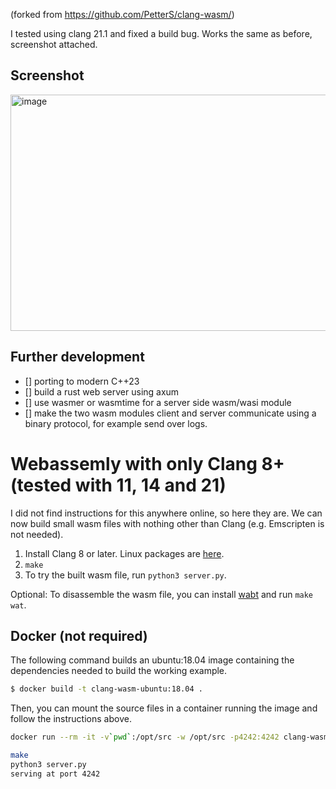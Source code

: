 (forked from https://github.com/PetterS/clang-wasm/)

I tested using clang 21.1 and fixed a build bug. Works the same as before, screenshot attached.

## Screenshot

<img width="1236" height="378" alt="image" src="https://github.com/user-attachments/assets/b4c35e57-d635-422c-897f-17f2facb3eee" />

## Further development
- [] porting to modern C++23 
- [] build a rust web server using axum
- [] use wasmer or wasmtime for a server side wasm/wasi module
- [] make the two wasm modules client and server communicate using a binary protocol, for example send over logs.


  
# Webassemly with only Clang 8+ (tested with 11, 14 and 21)

I did not find instructions for this anywhere online, so here they are. We can now build small wasm files with nothing other than Clang (e.g. Emscripten is not needed).

1. Install Clang 8 or later. Linux packages are [here](https://apt.llvm.org/).
2. `make`
3. To try the built wasm file, run `python3 server.py`.

Optional: To disassemble the wasm file, you can install [wabt](https://github.com/WebAssembly/wabt) and run `make wat`.

## Docker (not required)

The following command builds an ubuntu:18.04 image containing the dependencies needed to build the working example.

```bash
$ docker build -t clang-wasm-ubuntu:18.04 .
```

Then, you can mount the source files in a container running the image and follow the instructions above.


```bash
docker run --rm -it -v`pwd`:/opt/src -w /opt/src -p4242:4242 clang-wasm-ubuntu:18.04

make
python3 server.py
serving at port 4242
```



